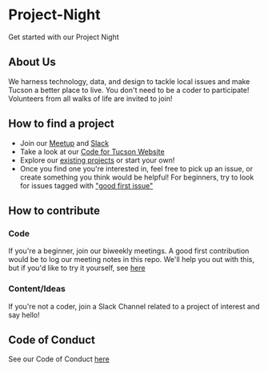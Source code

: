 # Project-Night
Get started with our Project Night

## About Us
We harness technology, data, and design to tackle local issues and make Tucson a better place to live.
You don't need to be a coder to participate! Volunteers from all walks of life are invited to join!

## How to find a project
- Join our [Meetup](https://www.meetup.com/Code-for-Tucson/) and [Slack](https://codefortucson.slack.com/)
- Take a look at our [Code for Tucson Website](https://www.codefortucson.com/)
- Explore our [existing projects](https://github.com/orgs/Open-Tucson/projects) or start your own!
- Once you find one you're interested in, feel free to pick up an issue, or create something you think would be helpful! For beginners, try to look for issues tagged with ["good first issue"](https://github.com/issues?q=is%3Aopen+is%3Aissue+archived%3Afalse+label%3A%22good+first+issue%22+user%3AOpen-Tucson)
 
 ## How to contribute 
 ### Code
If you're a beginner, join our biweekly meetings. A good first contribution would be to log our meeting notes in this repo. We'll help you out with this, but if you'd like to try it yourself, see [here](https://docs.github.com/en/pull-requests/collaborating-with-pull-requests/proposing-changes-to-your-work-with-pull-requests/creating-a-pull-request)

 ### Content/Ideas
 If you're not a coder, join a Slack Channel related to a project of interest and say hello!
 
 ## Code of Conduct
 See our Code of Conduct [here](https://www.codefortucson.com/code-of-conduct/)
